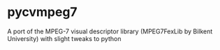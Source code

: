 pycvmpeg7
=========

A port of the MPEG-7 visual descriptor library (MPEG7FexLib by Bilkent University) with slight tweaks to python
